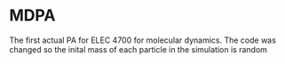 # MDPA
The first actual PA for ELEC 4700 for molecular dynamics.
The code was changed so the inital mass of each particle in the simulation is random
